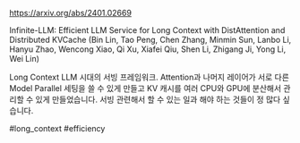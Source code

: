 https://arxiv.org/abs/2401.02669

Infinite-LLM: Efficient LLM Service for Long Context with DistAttention and Distributed KVCache (Bin Lin, Tao Peng, Chen Zhang, Minmin Sun, Lanbo Li, Hanyu Zhao, Wencong Xiao, Qi Xu, Xiafei Qiu, Shen Li, Zhigang Ji, Yong Li, Wei Lin)

Long Context LLM 시대의 서빙 프레임워크. Attention과 나머지 레이어가 서로 다른 Model Parallel 세팅을 쓸 수 있게 만들고 KV 캐시를 여러 CPU와 GPU에 분산해서 관리할 수 있게 만들었습니다. 서빙 관련해서 할 수 있는 일과 해야 하는 것들이 정 많다 싶습니다.

#long_context #efficiency